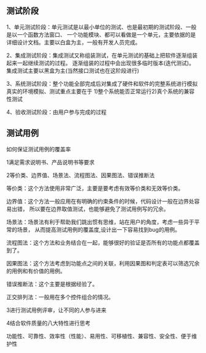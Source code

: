 ## 测试阶段
1、单元测试阶段：单元测试是以最小单位的测试、也是最初期的测试阶段、一般是以一个函数方法窗口、
一个功能模块、都可以看做是一个单元，主要依据的是详细设计文档。主要以白盒为主，一般有开发人员完成。

2、集成测试阶段：集成测试又称组装测试，在单元测试的基础上把软件逐渐组装起来一起继续测试的过程。
逐渐组装的过程中会出现很多临时版本(迭代测试)。集成测试主要以黑盒为主(当然接口测试也在这阶段进行)

3、系统测试阶段：整个功能全部完成后对集成了硬件和软件的完整系统进行模拟真实的环境模拟、测试重点主要在于
1)整个系统能否正常运行2)真个系统的兼容性测试

4、验收测试阶段：由用户参与完成的过程

## 测试用例
如何保证测试用例的覆盖率

1满足需求说明书、产品说明书等要求

2等价类、边界值、场景法、流程图法、因果图法、错误推断法

等价类：这个方法使用非常广泛，主要是要考虑有效等价类和无效等价类。

边界值：这个方法一般应用在有明确的约束条件的时候，代码设计一般在边界处容易出错，
所以要在边界取值测试，也能够避免了测试用例写的冗余。

场景法：场景法有利于帮助我们跳出惯有思维，站在用户的角度，考虑一些异于平常的场景，
从而提高测试用例的覆盖度,设计出一下容易找到bug的用例。

流程图法：这个方法和业务结合在一起，能够很好的验证是否所有的功能点都覆盖到了。

因果图法：这个方法考虑到功能点之间的关联，利用因果图和判定表可以筛选冗余的用例和有价值的用例。

错误推断法：这个主要是根据经验了。

正交排列法：一般用在多个控件组合的情况。

3进行测试用例评审，让不同的人参与进来

4结合软件质量的八大特性进行思考

功能性、可靠性、效率性（性能）、易用性、可移植性、兼容性、安全性、便于维护性
